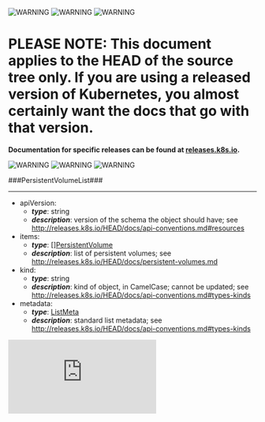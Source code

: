 <!-- BEGIN MUNGE: UNVERSIONED_WARNING -->

<!-- BEGIN STRIP_FOR_RELEASE -->

![WARNING](http://kubernetes.io/img/warning.png)
![WARNING](http://kubernetes.io/img/warning.png)
![WARNING](http://kubernetes.io/img/warning.png)

<h1>PLEASE NOTE: This document applies to the HEAD of the source
tree only. If you are using a released version of Kubernetes, you almost
certainly want the docs that go with that version.</h1>

<strong>Documentation for specific releases can be found at
[releases.k8s.io](http://releases.k8s.io).</strong>

![WARNING](http://kubernetes.io/img/warning.png)
![WARNING](http://kubernetes.io/img/warning.png)
![WARNING](http://kubernetes.io/img/warning.png)

<!-- END STRIP_FOR_RELEASE -->

<!-- END MUNGE: UNVERSIONED_WARNING -->
###PersistentVolumeList###

---
* apiVersion: 
  * **_type_**: string
  * **_description_**: version of the schema the object should have; see http://releases.k8s.io/HEAD/docs/api-conventions.md#resources
* items: 
  * **_type_**: [][PersistentVolume](PersistentVolume.md)
  * **_description_**: list of persistent volumes; see http://releases.k8s.io/HEAD/docs/persistent-volumes.md
* kind: 
  * **_type_**: string
  * **_description_**: kind of object, in CamelCase; cannot be updated; see http://releases.k8s.io/HEAD/docs/api-conventions.md#types-kinds
* metadata: 
  * **_type_**: [ListMeta](ListMeta.md)
  * **_description_**: standard list metadata; see http://releases.k8s.io/HEAD/docs/api-conventions.md#types-kinds


<!-- BEGIN MUNGE: GENERATED_ANALYTICS -->
[![Analytics](https://kubernetes-site.appspot.com/UA-36037335-10/GitHub/docs/api-types/v1/PersistentVolumeList.md?pixel)]()
<!-- END MUNGE: GENERATED_ANALYTICS -->
